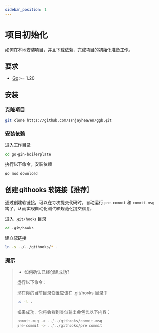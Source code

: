 ```yaml
---
sidebar_position: 1
---
```


# 项目初始化

如何在本地安装项目，并且下载依赖，完成项目的初始化准备工作。

## 要求

- [Go](https://golang.org/) >= 1.20

## 安装

### 克隆项目

```sh
git clone https://github.com/sanjayheaven/ggb.git
```

### 安装依赖

进入工作目录

```sh
cd go-gin-boilerplate
```

执行以下命令，安装依赖

```sh
go mod download
```

## 创建 githooks 软链接【推荐】

通过创建软链接，可以在每次提交代码时，自动运行 `pre-commit` 和 `commit-msg` 钩子，从而实现自动化测试和规范化提交信息。

进入 `.git/hooks` 目录

```sh
cd .git/hooks
```

建立软链接

```sh
ln -s ../../githooks/* .
```

### 提示

> - 如何确认已经创建成功?
>
> 运行以下命令：
>
> 现在你的当前目录位置应该在 .git/hooks 目录下
>
> ```sh
> ls -l .
> ```
>
> 如果成功，你将会看到类似输出会包含以下内容：
>
> ```sh
> commit-msg -> ../../githooks/commit-msg
> pre-commit -> ../../githooks/pre-commit
> ```
